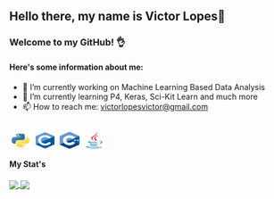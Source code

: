 ## Hello there, my name is Victor Lopes👋
### Welcome to my GitHub! 👌
#### Here's some information about me:

- 🔭 I’m currently working on Machine Learning Based Data Analysis
- 🌱 I’m currently learning P4, Keras, Sci-Kit Learn and much more
- 📫 How to reach me: victorlopesvictor@gmail.com

 <div style="display: inline_block"><br>
  <img align="center" alt="Victor-Python" height="30" width="40" src="https://raw.githubusercontent.com/devicons/devicon/master/icons/python/python-original.svg">
  <img align="center" alt="Victor-C" height="30" width="40" src="https://raw.githubusercontent.com/devicons/devicon/master/icons/c/c-original.svg">
  <img align="center" alt="Victor-Cplusplus" height="30" width="40" src="https://raw.githubusercontent.com/devicons/devicon/master/icons/cplusplus/cplusplus-original.svg">
  <img align="center" alt="Victor-Java" height="30" width="40" src="https://raw.githubusercontent.com/devicons/devicon/master/icons/java/java-original.svg">
</div>

#### My Stat's
<a href="https://github.com/lopesvictor1/github-readme-stats">
  <img height=200 align="center" src="https://github-readme-stats-tan-tau.vercel.app/api?username=lopesvictor1&show_icons=true&theme=dark&include_all_commits=true" />
</a>
<a href="https://github.com/lopesvictor1/github-readme-stats">
  <img height=200 align="center" src="https://github-readme-stats-tan-tau.vercel.app/api/top-langs/?username=lopesvictor1&layout=compact&theme=dark&langs_count=8&include_all_commits=true&card_width=320" />
</a>
